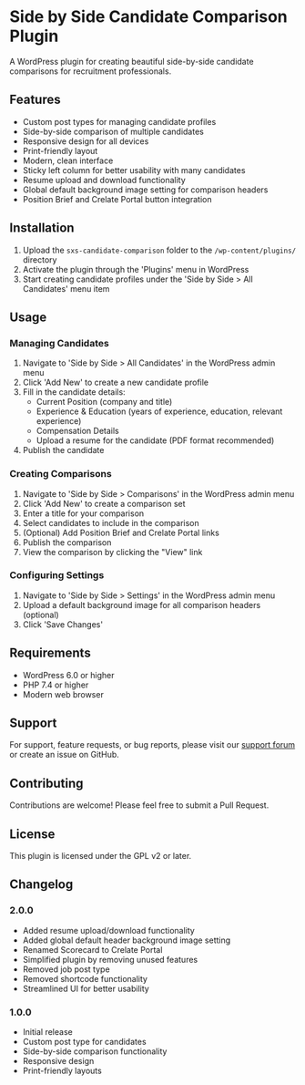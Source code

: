 # Side by Side Candidate Comparison Plugin

A WordPress plugin for creating beautiful side-by-side candidate comparisons for recruitment professionals.

## Features

- Custom post types for managing candidate profiles
- Side-by-side comparison of multiple candidates
- Responsive design for all devices
- Print-friendly layout
- Modern, clean interface
- Sticky left column for better usability with many candidates
- Resume upload and download functionality
- Global default background image setting for comparison headers
- Position Brief and Crelate Portal button integration

## Installation

1. Upload the `sxs-candidate-comparison` folder to the `/wp-content/plugins/` directory
2. Activate the plugin through the 'Plugins' menu in WordPress
3. Start creating candidate profiles under the 'Side by Side > All Candidates' menu item

## Usage

### Managing Candidates

1. Navigate to 'Side by Side > All Candidates' in the WordPress admin menu
2. Click 'Add New' to create a new candidate profile
3. Fill in the candidate details:
   - Current Position (company and title)
   - Experience & Education (years of experience, education, relevant experience)
   - Compensation Details
   - Upload a resume for the candidate (PDF format recommended)
4. Publish the candidate

### Creating Comparisons

1. Navigate to 'Side by Side > Comparisons' in the WordPress admin menu
2. Click 'Add New' to create a comparison set
3. Enter a title for your comparison
4. Select candidates to include in the comparison
5. (Optional) Add Position Brief and Crelate Portal links
6. Publish the comparison
7. View the comparison by clicking the "View" link

### Configuring Settings

1. Navigate to 'Side by Side > Settings' in the WordPress admin menu
2. Upload a default background image for all comparison headers (optional)
3. Click 'Save Changes'

## Requirements

- WordPress 6.0 or higher
- PHP 7.4 or higher
- Modern web browser

## Support

For support, feature requests, or bug reports, please visit our [support forum](https://wordpress.org/support/plugin/sxs-candidate-comparison/) or create an issue on GitHub.

## Contributing

Contributions are welcome! Please feel free to submit a Pull Request.

## License

This plugin is licensed under the GPL v2 or later.

## Changelog

### 2.0.0
- Added resume upload/download functionality
- Added global default header background image setting
- Renamed Scorecard to Crelate Portal
- Simplified plugin by removing unused features
- Removed job post type
- Removed shortcode functionality
- Streamlined UI for better usability

### 1.0.0
- Initial release
- Custom post type for candidates
- Side-by-side comparison functionality
- Responsive design
- Print-friendly layouts 